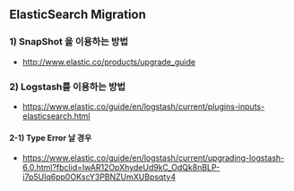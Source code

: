 
## ElasticSearch Migration

### 1) SnapShot 을 이용하는 방법
- http://www.elastic.co/products/upgrade_guide

### 2) Logstash를 이용하는 방법
- https://www.elastic.co/guide/en/logstash/current/plugins-inputs-elasticsearch.html

#### 2-1) Type Error 날 경우
- https://www.elastic.co/guide/en/logstash/current/upgrading-logstash-6.0.html?fbclid=IwAR12OpXhydeUd9kC_OdQk8nBLP-i7p5UIq6pp0OKscY3PBNZUmXUBpsqty4
